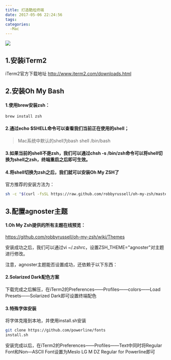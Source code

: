 ```yaml
---
title: 打造酷炫终端
date: 2017-05-06 22:24:56
tags:
categories:
  -Mac
---
```

![](http://ojrw3x8j2.bkt.clouddn.com/17-5-5/57489163-file_1494081194816_ed64.png)
## 1.安装iTerm2

iTerm2官方下载地址 http://www.iterm2.com/downloads.html

## 2.安装Oh My Bash

#### 1.使用brew安装zsh：
```bash
brew install zsh
```
<!--more-->
#### 2.通过echo $SHELL命令可以查看我们当前正在使用的shell；

> Mac系统中默认的shell为bash shell
/bin/bash

#### 3.如果当前的shell不是zsh，我们可以通过chsh -s /bin/zsh命令可以将shell切换为shell之zsh，终端重启之后即可生效。

#### 4.将shell切换为zsh之后，我们就可以安装Oh My ZSH了
官方推荐的安装方法为：
```bash
sh -c "$(curl -fsSL https://raw.github.com/robbyrussell/oh-my-zsh/master/tools/install.sh)"
```

## 3.配置agnoster主题

#### 1.Oh My Zsh提供的所有主题在线预览：
https://github.com/robbyrussell/oh-my-zsh/wiki/Themes

安装成功之后，我们可以通过vi ~/.zshrc，设置ZSH_THEME="agnoster"对主题进行修改。

注意，agnoster主题能否设置成功，还依赖于以下东西：

#### 2.Solarized Dark配色方案
下载完成之后解压，在iTerm2的Preferences——Profiles——colors——Load Presets——Solarized Dark即可设置终端配色
#### 3.特殊字体安装
将字体克隆到本地，并使用install.sh安装
```bash
git clone https://github.com/powerline/fonts
install.sh
```
安装完成以后，在iTerm2的Preferences——Profiles——Text中同时将Regular Font和Non—ASCII Font设置为Meslo LG M DZ Regular for Powerline即可
